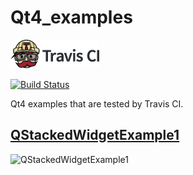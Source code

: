 # Qt4_examples

[![Travis CI logo](TravisCI.png)](https://travis-ci.org)

[![Build Status](https://travis-ci.org/richelbilderbeek/Qt4_examples.svg?branch=master)](https://travis-ci.org/richelbilderbeek/Qt4_examples)

Qt4 examples that are tested by Travis CI.

## [QStackedWidgetExample1](QStackedWidgetExample1/README.md)

![QStackedWidgetExample1](QStackedWidgetExample1.png)
